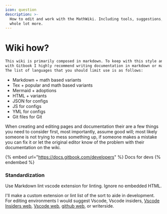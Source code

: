 ```yaml
---
icon: question
description: >-
  How to edit and work with the MathWiki. Including tools, suggestions, and a
  whole lot more.
---
```


# Wiki how?

```markdown
This wiki is primarily composed in markdown. To keep with this style and to stay compatible
with Gitbook I highly recommend writing documentation in markdown or markdown adjacent languages.
The list of languages that you should limit use is as follows:

```

* Markdown + math based variants
* Tex + popular and math based variants
* Mermaid + adoptions
* HTML + variants
* JSON for configs
* JS for configs
* YML for configs
* Git files for Git

When creating and editing pages and documentation their are a few things you need to consider first, most importantly, assume good will; most likely someone is not trying to mess something up, if someone makes a mistake you can fix it or let the original editor know of the problem with their documentation on the wiki.

{% embed url="https://docs.gitbook.com/developers" %}
Docs for devs
{% endembed %}

### Standardization

Use Markdown lint vscode extension for linting. Ignore no embedded HTML.

I'll make a custom extension or lint list of the sort to aide in development. For editing environments I would suggest Vscode, Vscode insiders, [Vscode Insiders web](https://insiders.vscode.dev/), [Vscode web](https://vscode.dev/), [github web](https://github.dev), or writerside.

